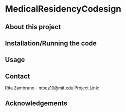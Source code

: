 # MedicalResidencyCodesign

## About this project

## Installation/Running the code

## Usage

## Contact
Rita Zambrano - mbcz10@mit.edu
Project Link: 

## Acknowledgements

